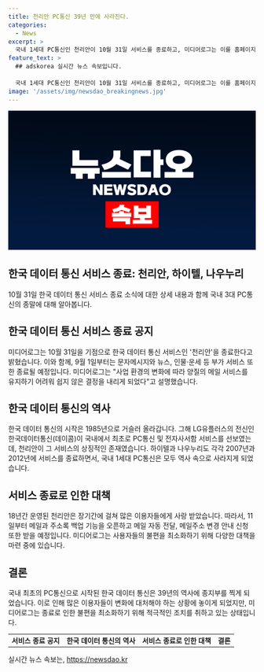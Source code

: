 ```yaml
---
title: 천리안 PC통신 39년 만에 사라진다.
categories:
  - News
excerpt: >
  국내 1세대 PC통신인 천리안이 10월 31일 서비스를 종료하고, 미디어로그는 이를 홈페이지를 통해 밝혔다. 회사는 사업 환경 변화와 양질의 메일 서비스 유지 어려움을 이유로 결정을 내렸다. 사용자들에게는 11일부터 백업 기능과 메일 관련 안내가 제공될 예정이며, 9월 1일에는 부가 서비스 종료된다. 이로써 국내 3대 PC통신 모두 역사 속으로 사라지게 되었다.
feature_text: >
  ## adskorea 실시간 뉴스 속보입니다.

  국내 1세대 PC통신인 천리안이 10월 31일 서비스를 종료하고, 미디어로그는 이를 홈페이지를 통해 밝혔다. 회사는 사업 환경 변화와 양질의 메일 서비스 유지 어려움을 이유로 결정을 내렸다. 사용자들에게는 11일부터 백업 기능과 메일 관련 안내가 제공될 예정이며, 9월 1일에는 부가 서비스 종료된다. 이로써 국내 3대 PC통신 모두 역사 속으로 사라지게 되었다.
image: '/assets/img/newsdao_breakingnews.jpg'
---
```


<p><img src="/assets/img/newsdao_breakingnews.jpg" alt="adskorea 속보" /></p>

<h2>한국 데이터 통신 서비스 종료: 천리안, 하이텔, 나우누리</h2>

<p data-ke-size="size16">10월 31일 한국 데이터 통신 서비스 종료 소식에 대한 상세 내용과 함께 국내 3대 PC통신의 종말에 대해 알아봅니다.</p>

<h2 data-ke-size="size26">한국 데이터 통신 서비스 종료 공지</h2>

<p>미디어로그는 10월 31일을 기점으로 한국 데이터 통신 서비스인 '천리안'을 종료한다고 밝혔습니다. 이와 함께, 9월 1일부터는 문자메시지와 뉴스, 인물·운세 등 부가 서비스 또한 종료될 예정입니다. 미디어로그는 "사업 환경의 변화에 따라 양질의 메일 서비스를 유지하기 어려워 쉽지 않은 결정을 내리게 되었다"고 설명했습니다.</p>

<h2 data-ke-size="size26">한국 데이터 통신의 역사</h2>

<p>한국 데이터 통신의 시작은 1985년으로 거슬러 올라갑니다. 그해 LG유플러스의 전신인 한국데이터통신(데이콤)이 국내에서 최초로 PC통신 및 전자사서함 서비스를 선보였는데, 천리안이 그 서비스의 상징적인 존재였습니다. 하이텔과 나우누리도 각각 2007년과 2012년에 서비스를 종료하면서, 국내 1세대 PC통신은 모두 역사 속으로 사라지게 되었습니다.</p>

<h2 data-ke-size="size26">서비스 종료로 인한 대책</h2>

<p>18년간 운영된 천리안은 장기간에 걸쳐 많은 이용자들에게 사랑 받았습니다. 따라서, 11일부터 메일과 주소록 백업 기능을 오픈하고 메일 자동 전달, 메일주소 변경 안내 신청 또한 받을 예정입니다. 미디어로그는 사용자들의 불편을 최소화하기 위해 다양한 대책을 마련 중에 있습니다.</p>

<h2 data-ke-size="size26">결론</h2>

<p>국내 최초의 PC통신으로 시작된 한국 데이터 통신은 39년의 역사에 종지부를 찍게 되었습니다. 이로 인해 많은 이용자들이 변화에 대처해야 하는 상황에 놓이게 되었지만, 미디어로그는 종료로 인한 불편을 최소화하기 위해 적극적인 조치를 취하고 있는 상태입니다.</p>

<table>
    <tbody>
        <tr>
            <td style="text-align: center; height: 17px;"><b>서비스 종료 공지</b></td>
            <td style="text-align: center; height: 17px;"><b>한국 데이터 통신의 역사</b></td>
            <td style="text-align: center; height: 17px;"><b>서비스 종료로 인한 대책</b></td>
            <td style="text-align: center; height: 17px;"><b>결론</b></td>
        </tr>
    </tbody>
</table>
실시간 뉴스 속보는, <a href="https://newsdao.kr" rel="dofollow">https://newsdao.kr</a>


